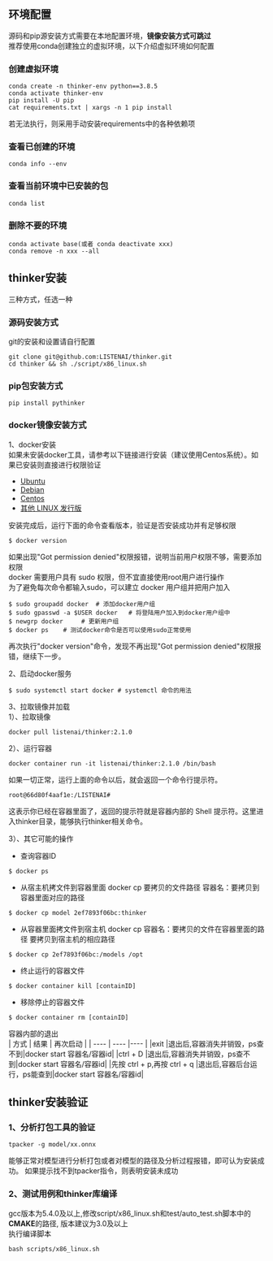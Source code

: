 ## 环境配置

源码和pip源安装方式需要在本地配置环境，**镜像安装方式可跳过**  
推荐使用conda创建独立的虚拟环境，以下介绍虚拟环境如何配置

### 创建虚拟环境
```Shell
conda create -n thinker-env python==3.8.5
conda activate thinker-env
pip install -U pip
cat requirements.txt | xargs -n 1 pip install
```
若无法执行，则采用手动安装requirements中的各种依赖项

### 查看已创建的环境
```Shell
conda info --env
```

### 查看当前环境中已安装的包
```Shell
conda list
```

### 删除不要的环境
```Shell
conda activate base(或者 conda deactivate xxx)
conda remove -n xxx --all
```

## thinker安装
三种方式，任选一种
### 源码安装方式
git的安装和设置请自行配置
``` Shell
git clone git@github.com:LISTENAI/thinker.git
cd thinker && sh ./script/x86_linux.sh
```

### pip包安装方式
``` shell
pip install pythinker
```

### docker镜像安装方式
1、docker安装  
如果未安装docker工具，请参考以下链接进行安装（建议使用Centos系统）。如果已安装则直接进行权限验证
* [Ubuntu](https://docs.docker.com/engine/install/ubuntu/)
* [Debian](https://docs.docker.com/engine/install/debian/)
* [Centos](https://docs.docker.com/engine/install/centos/)
* [其他 LINUX 发行版](https://docs.docker.com/engine/install/binaries/)  

安装完成后，运行下面的命令查看版本，验证是否安装成功并有足够权限
```Shell
$ docker version
```
如果出现"Got permission denied"权限报错，说明当前用户权限不够，需要添加权限  
docker 需要用户具有 sudo 权限，但不宜直接使用root用户进行操作  
为了避免每次命令都输入sudo，可以建立 docker 用户组并把用户加入  
```Shell
$ sudo groupadd docker  # 添加docker用户组
$ sudo gpasswd -a $USER docker   # 将登陆用户加入到docker用户组中
$ newgrp docker     # 更新用户组
$ docker ps    # 测试docker命令是否可以使用sudo正常使用
```
再次执行"docker version"命令，发现不再出现"Got permission denied"权限报错，继续下一步。

2、启动docker服务
```Shell
$ sudo systemctl start docker # systemctl 命令的用法
```

3、拉取镜像并加载  
1）、拉取镜像
```shell
docker pull listenai/thinker:2.1.0
```

2）、运行容器
```shell
docker container run -it listenai/thinker:2.1.0 /bin/bash
```

如果一切正常，运行上面的命令以后，就会返回一个命令行提示符。
```shell
root@66d80f4aaf1e:/LISTENAI#
```

这表示你已经在容器里面了，返回的提示符就是容器内部的 Shell 提示符。这里进入thinker目录，能够执行thinker相关命令。

3）、其它可能的操作  
* 查询容器ID
```Shell
$ docker ps 
```
* 从宿主机拷文件到容器里面
docker cp 要拷贝的文件路径 容器名：要拷贝到容器里面对应的路径
```Shell
$ docker cp model 2ef7893f06bc:thinker  
```

* 从容器里面拷文件到宿主机
docker cp 容器名：要拷贝的文件在容器里面的路径       要拷贝到宿主机的相应路径
```Shell
$ docker cp 2ef7893f06bc:/models /opt
```

* 终止运行的容器文件
```Shell
$ docker container kill [containID] 
```
* 移除停止的容器文件
```Shell
$ docker container rm [containID] 
```

容器内部的退出  
|  方式  |  结果       |  再次启动  |
| ----   | ----        |----   |
|exit     |退出后,容器消失并销毁，ps查不到|docker start 容器名/容器id|
|ctrl + D     |退出后,容器消失并销毁，ps查不到|docker start 容器名/容器id|
|先按 ctrl + p,再按 ctrl + q  |退出后,容器后台运行，ps能查到|docker start 容器名/容器id|  
  
## thinker安装验证
### 1、分析打包工具的验证
``` Shell
tpacker -g model/xx.onnx
```
能够正常对模型进行分析打包或者对模型的路径及分析过程报错，即可认为安装成功。
如果提示找不到tpacker指令，则表明安装未成功

### 2、测试用例和thinker库编译
gcc版本为5.4.0及以上,修改script/x86_linux.sh和test/auto_test.sh脚本中的**CMAKE**的路径, 版本建议为3.0及以上  
执行编译脚本  
```Shell
bash scripts/x86_linux.sh
```
